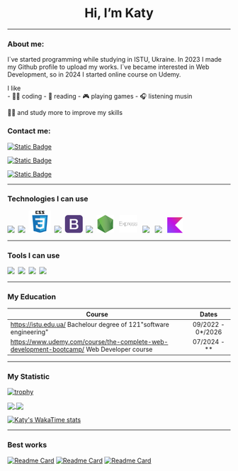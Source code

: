<h1 align="center">Hi, I’m Katy</h1>
<hr>

### About me:

<p>I`ve started programming while studying in ISTU, Ukraine. In 2023 I made my Github profile to upload my works. I`ve became interested in Web Development, so in 2024 I started online course on Udemy. 
</p>
<p>I like
 <br>
- 👩‍💻 coding
- 📖 reading
- 🎮 playing games
- 🎧 listening musin

<p>👩‍🎓 and study more to improve my skills</p>
</p>

### Contact me:

<a href="mailto:ekaterina.grabovik@gmail.com">
 
![Static Badge](https://img.shields.io/badge/Gmail-mail?style=for-the-badge&logo=gmail&logoColor=%23EA4335&logoSize=auto&labelColor=black&color=%23BD332D)

</a>

<a href="mailto:discord:love.death.gooses">
 
![Static Badge](https://img.shields.io/badge/Discord-d?style=for-the-badge&logo=discord&logoColor=%235865F2&logoSize=auto&labelColor=black&color=blue)

</a>

<a href="https://t.me/share/url?url={@Common_goose}&text={My NickName}">
 
![Static Badge](https://img.shields.io/badge/Telegram-phone?style=for-the-badge&logo=telegram&logoColor=%2326A5E4&labelColor=black&color=%2327E7A1)

</a>


<hr>

### Technologies I can use
<p>
 <img src="https://github.com/git.png?size=40" width="40px">&nbsp;
 <img src="https://upload.wikimedia.org/wikipedia/commons/thumb/6/61/HTML5_logo_and_wordmark.svg/512px-HTML5_logo_and_wordmark.svg.png" width="47px">&nbsp;
 <img src="https://raw.githubusercontent.com/github/explore/80688e429a7d4ef2fca1e82350fe8e3517d3494d/topics/css/css.png?size=48" width="50px">&nbsp;
  <img src="https://github.com/user-attachments/assets/605f83d1-40c9-43bb-89a9-940fb3650948" width="50px">&nbsp;
 <img src="https://raw.githubusercontent.com/github/explore/80688e429a7d4ef2fca1e82350fe8e3517d3494d/topics/bootstrap/bootstrap.png?size=48" width="40px">&nbsp;
  <img src="https://w7.pngwing.com/pngs/720/46/png-transparent-jquery-plain-wordmark-logo-icon-thumbnail.png" width="35px">&nbsp;
 <img src="https://raw.githubusercontent.com/github/explore/80688e429a7d4ef2fca1e82350fe8e3517d3494d/topics/nodejs/nodejs.png?size=48" width="40px"> &nbsp;
  <img src="https://raw.githubusercontent.com/github/explore/80688e429a7d4ef2fca1e82350fe8e3517d3494d/topics/express/express.png?size=48" width="40px"> &nbsp;
<img src="https://github.com/user-attachments/assets/7d11ffce-edb1-4e74-b5f8-9a1443e63993" width="40px"> &nbsp;
 <img src="https://github.com/user-attachments/assets/bc394d3b-aa45-4da0-99e3-6590051eb112" width="40px"> &nbsp;
 <img src="https://raw.githubusercontent.com/github/explore/4479d2a2c854198cb00160f8593519c14dc3b905/topics/kotlin/kotlin.png?size=48" width="35px">&nbsp;
</p>
<hr>

### Tools I can use
<p><img src="https://upload.wikimedia.org/wikipedia/commons/thumb/2/2c/Visual_Studio_Icon_2022.svg/290px-Visual_Studio_Icon_2022.svg.png" width="40px">&nbsp;
<img src="https://upload.wikimedia.org/wikipedia/commons/thumb/9/9a/Visual_Studio_Code_1.35_icon.svg/768px-Visual_Studio_Code_1.35_icon.svg.png" width="40px">&nbsp;
<img src="https://upload.wikimedia.org/wikipedia/commons/thumb/0/08/Canva_icon_2021.svg/2048px-Canva_icon_2021.svg.png" width="40px">&nbsp;
 <img src="https://www.svgrepo.com/show/354202/postman-icon.svg" width="40px">&nbsp;
</p>
<hr>

### My Education
| Course                                                                                       | Dates                |
| -------------------------------------------------------------------------------------------- | :------------------: |
| https://istu.edu.ua/ Bachelour degree of 121"software engineering"                           | 09/2022  -  0*/2026  |
| https://www.udemy.com/course/the-complete-web-development-bootcamp/ Web Developer course     | 07/2024 - **         |
 <hr>
 
### My Statistic

[![trophy](https://github-profile-trophy.vercel.app/?username=KaterinaGrabovyk&theme=algolia)](https://github.com/KaterinaGrabovyk/github-profile-trophy)
<p>
<a href="https://github.com/KaterinaGrabovyk/github-readme-stats">
  <img height=200 align="center" src="https://github-readme-stats.vercel.app/api?username=KaterinaGrabovyk&show_icons=true&theme=yeblu&layout=compact&langs_count=8&card_width=320" />
</a>
<a href="[https://github.com/anuraghazra/convoychat](https://github.com/KaterinaGrabovyk/github-readme-stats)">
  <img height=200 align="center" src="https://github-readme-stats.vercel.app/api/top-langs/?username=KaterinaGrabovyk&theme=yeblu&layout=donut&langs_count=8&card_width=320" />
</a>
</p>

[![Katy's WakaTime stats](https://github-readme-stats.vercel.app/api/wakatime?username=KatyGrab&layout=compact&theme=algolia)](https://wakatime.com/@KatyGrab)

<hr>

### Best works

[![Readme Card](https://github-readme-stats.vercel.app/api/pin/?username=KaterinaGrabovyk&repo=Kursova&theme=yeblu)](https://github.com/KaterinaGrabovyk/Kursova)
[![Readme Card](https://github-readme-stats.vercel.app/api/pin/?username=KaterinaGrabovyk&repo=Resume-project&theme=yeblu)](https://github.com/KaterinaGrabovyk/Resume-project)
[![Readme Card](https://github-readme-stats.vercel.app/api/pin/?username=KaterinaGrabovyk&repo=Blog-project&theme=yeblu)](https://github.com/KaterinaGrabovyk/Blog-project)
<!---
KaterinaGrabovyk/KaterinaGrabovyk is a ✨ special ✨ repository because its `README.md` (this file) appears on your GitHub profile.
You can click the Preview link to take a look at your changes.
--->
